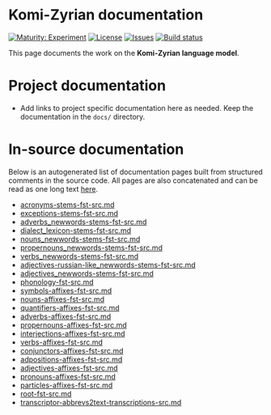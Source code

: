 # Komi-Zyrian documentation

[![Maturity: Experiment](https://img.shields.io/badge/Maturity-Experiment-black.svg)](https://giellalt.github.io/MaturityClassification.html)
[![License](https://img.shields.io/github/license/giellalt/lang-kpv)](https://raw.githubusercontent.com/giellalt/lang-kpv/develop/LICENSE)
[![Issues](https://img.shields.io/github/issues/giellalt/lang-kpv)](https://github.com/giellalt/lang-kpv/issues)
[![Build status](https://github.com/giellalt/lang-kpv/workflows/Speller%20CI+CD/badge.svg)](https://github.com/giellalt/lang-kpv/actions)

This page documents the work on the **Komi-Zyrian language model**. 

# Project documentation

* Add links to project specific documentation here as needed. Keep the documentation in the `docs/` directory.

# In-source documentation

Below is an autogenerated list of documentation pages built from structured comments in the source code. All pages are also concatenated and can be read as one long text [here](kpv.md).
* [acronyms-stems-fst-src.md](acronyms-stems-fst-src.md)
* [exceptions-stems-fst-src.md](exceptions-stems-fst-src.md)
* [adverbs_newwords-stems-fst-src.md](adverbs_newwords-stems-fst-src.md)
* [dialect_lexicon-stems-fst-src.md](dialect_lexicon-stems-fst-src.md)
* [nouns_newwords-stems-fst-src.md](nouns_newwords-stems-fst-src.md)
* [propernouns_newwords-stems-fst-src.md](propernouns_newwords-stems-fst-src.md)
* [verbs_newwords-stems-fst-src.md](verbs_newwords-stems-fst-src.md)
* [adjectives-russian-like_newwords-stems-fst-src.md](adjectives-russian-like_newwords-stems-fst-src.md)
* [adjectives_newwords-stems-fst-src.md](adjectives_newwords-stems-fst-src.md)
* [phonology-fst-src.md](phonology-fst-src.md)
* [symbols-affixes-fst-src.md](symbols-affixes-fst-src.md)
* [nouns-affixes-fst-src.md](nouns-affixes-fst-src.md)
* [quantifiers-affixes-fst-src.md](quantifiers-affixes-fst-src.md)
* [adverbs-affixes-fst-src.md](adverbs-affixes-fst-src.md)
* [propernouns-affixes-fst-src.md](propernouns-affixes-fst-src.md)
* [interjections-affixes-fst-src.md](interjections-affixes-fst-src.md)
* [verbs-affixes-fst-src.md](verbs-affixes-fst-src.md)
* [conjunctors-affixes-fst-src.md](conjunctors-affixes-fst-src.md)
* [adpositions-affixes-fst-src.md](adpositions-affixes-fst-src.md)
* [adjectives-affixes-fst-src.md](adjectives-affixes-fst-src.md)
* [pronouns-affixes-fst-src.md](pronouns-affixes-fst-src.md)
* [particles-affixes-fst-src.md](particles-affixes-fst-src.md)
* [root-fst-src.md](root-fst-src.md)
* [transcriptor-abbrevs2text-transcriptions-src.md](transcriptor-abbrevs2text-transcriptions-src.md)
